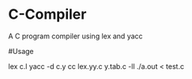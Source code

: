 # C-Compiler
A C program compiler using lex and yacc

#Usage 

lex c.l
yacc -d c.y
cc lex.yy.c y.tab.c -ll
./a.out < test.c
